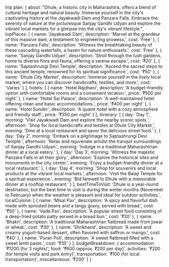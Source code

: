 trip plan: {
    about: "Dhule, a historic city in Maharashtra, offers a blend of cultural heritage and natural beauty. Immerse yourself in the city's captivating history at the Jayakwadi Dam and Panzara Falls. Embrace the serenity of nature at the picturesque Sanjay Gandhi Udyan and explore the vibrant local markets for a glimpse into the city's vibrant lifestyle.",
    topPlaces: [
      {
        name: 'Jayakwadi Dam',
        description: 'Marvel at the grandeur of this massive dam, a testament to engineering prowess.',
        cost: 'Free'
      },
      {
        name: 'Panzara Falls',
        description: 'Witness the breathtaking beauty of these cascading waterfalls, a haven for nature enthusiasts.',
        cost: 'Free'
      },
      {
        name: 'Sanjay Gandhi Udyan',
        description: 'Stroll through the lush gardens, home to diverse flora and fauna, offering a serene escape.',
        cost: '₹20'
      },
      {
        name: 'Saptashrungi Devi Temple',
        description: 'Ascend the sacred steps to this ancient temple, renowned for its spiritual significance.',
        cost: '₹50'
      },
      {
        name: 'Dhule City Market',
        description: 'Immerse yourself in the lively local market, where you can discover handicrafts, textiles, and more.',
        cost: 'Varies'
      }
    ],
    hotels: [
      {
        name: 'Hotel Rajdhani',
        description: 'A budget-friendly option with comfortable rooms and a convenient location.',
        price: '₹500 per night'
      },
      {
        name: 'Hotel Sai Palace',
        description: 'A well-maintained hotel offering clean and basic accommodations.',
        price: '₹400 per night'
      },
      {
        name: 'Hotel Sunder',
        description: 'A quaint hotel with a cozy atmosphere and friendly staff.',
        price: '₹350 per night'
      }
    ],
    itinerary: [
      {
        day: 'Day 1',
        morning: 'Visit Jayakwadi Dam and explore the nearby scenic spots.',
        afternoon: 'Shop for local handicrafts and textiles at Dhule City Market.',
        evening: 'Dine at a local restaurant and savor the delicious street food.'
      },
      {
        day: 'Day 2',
        morning: 'Embark on a pilgrimage to Saptashrungi Devi Temple.',
        afternoon: 'Relax and rejuvenate amidst the tranquil surroundings of Sanjay Gandhi Udyan.',
        evening: 'Indulge in a traditional Maharashtrian dinner at a local eatery.'
      },
      {
        day: 'Day 3',
        morning: 'Witness the majestic Panzara Falls in all their glory.',
        afternoon: 'Explore the historical sites and monuments in the city center.',
        evening: 'Enjoy a budget-friendly dinner at a local restaurant.'
      },
      {
        day: 'Day 4',
        morning: 'Shop for souvenirs and local products at the vibrant local markets.',
        afternoon: 'Visit the Balaji Temple for a spiritual experience.',
        evening: 'Bid farewell to Dhule with a memorable dinner at a rooftop restaurant.'
      }
    ],
    bestTimeToVisit: 'Dhule is a year-round destination, but the best time to visit is during the winter months (November to February) when the weather is pleasant and ideal for outdoor activities.',
    localCuisine: [
      {
        name: 'Misal Pav',
        description: 'A spicy and flavorful dish made with sprouted beans and a tangy gravy, served with bread.',
        cost: '₹50'
      },
      {
        name: 'Vada Pav',
        description: 'A popular street food consisting of a deep-fried potato patty served in a bread bun.',
        cost: '₹20'
      },
      {
        name: 'Bhakri',
        description: 'A traditional Maharashtrian flatbread made from jowar or wheat.',
        cost: '₹30'
      },
      {
        name: 'Shrikhand',
        description: 'A sweet and creamy yogurt-based dessert, often flavored with saffron or mango.',
        cost: '₹40'
      },
      {
        name: 'Puran Poli',
        description: 'A sweet flatbread filled with a sweet lentil paste.',
        cost: '₹35'
      }
    ],
    budgetBreakdown: {
      accommodation: '₹1200 (for 3 nights)',
      food: '₹600 (approx. ₹200 per day)',
      activities: '₹200 (for temple visits and park entry)',
      transportation: '₹100 (for local transportation)',
      miscellaneous: '₹200'
    }
  }